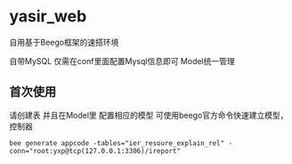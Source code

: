 # yasir_web
自用基于Beego框架的速搭环境

自带MySQL 仅需在conf里面配置Mysql信息即可
Model统一管理

## 首次使用
请创建表 并且在Model里 配置相应的模型
可使用beego官方命令快速建立模型，控制器
```
bee generate appcode -tables="ier_resoure_explain_rel" -conn="root:yxp@tcp(127.0.0.1:3306)/ireport"
```